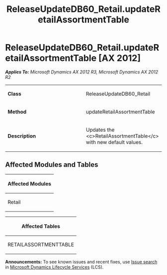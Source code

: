 ﻿---
title: ReleaseUpdateDB60_Retail.updateRetailAssortmentTable
TOCTitle: ReleaseUpdateDB60_Retail.updateRetailAssortmentTable
ms:assetid: 2d567053-753b-627c-ac43-94d69915f9b9
ms:mtpsurl: https://msdn.microsoft.com/en-us/library/JJ735989(v=AX.60)
ms:contentKeyID: 49707407
ms.date: 05/18/2015
mtps_version: v=AX.60
---

# ReleaseUpdateDB60\_Retail.updateRetailAssortmentTable [AX 2012]


_**Applies To:** Microsoft Dynamics AX 2012 R3, Microsoft Dynamics AX 2012 R2_

<table>
<colgroup>
<col style="width: 50%" />
<col style="width: 50%" />
</colgroup>
<tbody>
<tr class="odd">
<td><p><strong>Class</strong></p></td>
<td><p>ReleaseUpdateDB60_Retail</p></td>
</tr>
<tr class="even">
<td><p><strong>Method</strong></p></td>
<td><p>updateRetailAssortmentTable</p></td>
</tr>
<tr class="odd">
<td><p><strong>Description</strong></p></td>
<td><p>Updates the &lt;c&gt;RetailAssortmentTable&lt;/c&gt; with new default values.</p></td>
</tr>
</tbody>
</table>


## Affected Modules and Tables

<table>
<colgroup>
<col style="width: 100%" />
</colgroup>
<thead>
<tr class="header">
<th><p>Affected Modules</p></th>
</tr>
</thead>
<tbody>
<tr class="odd">
<td><p>Retail</p></td>
</tr>
</tbody>
</table>


<table>
<colgroup>
<col style="width: 100%" />
</colgroup>
<thead>
<tr class="header">
<th><p>Affected Tables</p></th>
</tr>
</thead>
<tbody>
<tr class="odd">
<td><p>RETAILASSORTMENTTABLE</p></td>
</tr>
</tbody>
</table>

  
**Announcements:** To see known issues and recent fixes, use [Issue search](http://go.microsoft.com/fwlink/?linkid=389258) in [Microsoft Dynamics Lifecycle Services](http://go.microsoft.com/fwlink/?linkid=306505) (LCS).

